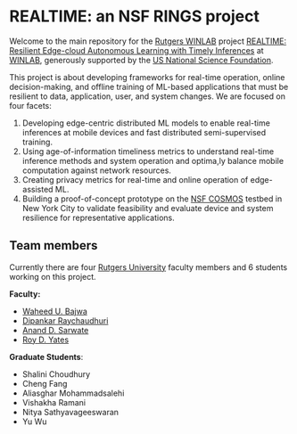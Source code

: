 # REALTIME: an NSF RINGS project

Welcome to the main repository for the [Rutgers WINLAB](https://winlab.rutgers.edu/) project [REALTIME: Resilient Edge-cloud Autonomous Learning with Timely Inferences](https://www.nsf.gov/awardsearch/showAward?AWD_ID=2148104&HistoricalAwards=false) at [WINLAB](https://winlab.rutgers.edu/), generously supported by the [US National Science Foundation](https://www.nsf.gov/).

This project is about developing frameworks for real-time operation, online decision-making, and offline training of ML-based applications that must be resilient to data, application, user, and system changes. We are focused on four facets:

1. Developing edge-centric distributed ML models to enable real-time inferences at mobile devices and fast distributed semi-supervised training.
2. Using age-of-information timeliness metrics to understand real-time inference methods and system operation and optima,ly balance mobile computation against network resources.
3. Creating privacy metrics for real-time and online operation of edge-assisted ML. 
4. Building a proof-of-concept prototype on the [NSF COSMOS](https://cosmos-lab.org/) testbed in New York City to validate feasibility and evaluate device and system resilience for representative applications.

## Team members

Currently there are four [Rutgers University](https://www.rutgers.edu/) faculty members and 6 students working on this project.

**Faculty:**

* [Waheed U. Bajwa](http://www.inspirelab.us/people/)
* [Dipankar Raychaudhuri](https://www.ece.rutgers.edu/dipankar-raychaudhuri-0)
* [Anand D. Sarwate](https://www.ece.rutgers.edu/~asarwate/)
* [Roy D. Yates](https://www.winlab.rutgers.edu/~ryates/)

**Graduate Students**:

* Shalini Choudhury
* Cheng Fang
* Aliasghar Mohammadsalehi
* Vishakha Ramani
* Nitya Sathyavageeswaran
* Yu Wu
